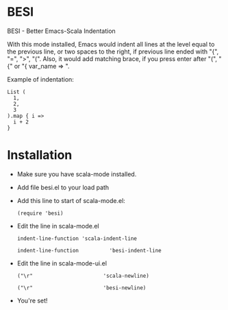 BESI
====

BESI - Better Emacs-Scala Indentation

With this mode installed, Emacs would indent all lines at the level equal to the previous line, or two spaces to the right, if previous line ended with "{", "=", ">", "(". Also, it would add matching brace, if you press enter after "(", "{" or "{ var_name => ".

Example of indentation:

    List (
      1,
      2,
      3
    ).map { i =>
      i + 2
    }

Installation
============

* Make sure you have scala-mode installed.
* Add file besi.el to your load path
* Add this line to start of scala-mode.el:

    ```(require 'besi)```
  
* Edit the line in scala-mode.el

    ```indent-line-function 'scala-indent-line```

    ```indent-line-function          'besi-indent-line```
  
* Edit the line in scala-mode-ui.el

    ```("\r"                       'scala-newline)```

    ```("\r"                       'besi-newline)```
  
* You're set!
